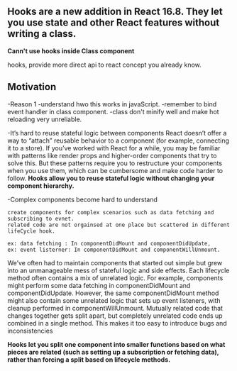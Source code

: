 ## Hooks are a new addition in React 16.8. They let you use state and other React features without writing a class.

**Cann't use hooks inside Class component**

hooks, provide more direct api to react concept you already know.

## Motivation
-Reason 1
    -understand hwo this works in javaScript.
    -remember to bind event handler in class component.
    -class don't minify well and make hot reloading very unreliable.

-It’s hard to reuse stateful logic between components
React doesn’t offer a way to “attach” reusable behavior to a component (for example, connecting it to a store). If you’ve worked with React for a while, you may be familiar with patterns like render props and higher-order components that try to solve this. But these patterns require you to restructure your components when you use them, which can be cumbersome and make code harder to follow.
**Hooks allow you to reuse stateful logic without changing your component hierarchy.**

-Complex components become hard to understand

    create components for complex scenarios such as data fetching and subscribing to evnet.
    related code are not orgainsed at one place but scattered in different lifeCycle hook.

    ex: data fetching : In componentDidMount and componentDidUpdate,
    ex: event listerner: In componentDidMount and componentWillUnmount.

We’ve often had to maintain components that started out simple but grew into an unmanageable mess of stateful logic and side effects. Each lifecycle method often contains a mix of unrelated logic. For example, components might perform some data fetching in componentDidMount and componentDidUpdate. However, the same componentDidMount method might also contain some unrelated logic that sets up event listeners, with cleanup performed in componentWillUnmount. Mutually related code that changes together gets split apart, but completely unrelated code ends up combined in a single method. This makes it too easy to introduce bugs and inconsistencies

**Hooks let you split one component into smaller functions based on what pieces are related (such as setting up a subscription or fetching data), rather than forcing a split based on lifecycle methods.**